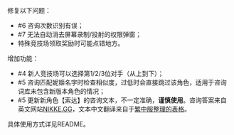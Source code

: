 修复以下问题：

- #6 咨询次数识别有误；
- #7 无法自动消去屏幕录制/投射的权限弹窗；
- 特殊竞技场领取奖励时可能点错地方。

增加功能：

- #4 新人竞技场可以选择第1/2/3位对手（从上到下）；
- #5 咨询匹配妮姬名字时检查相似度，过低时会直接跳过该角色，适用于咨询词库未包含新版本角色的情况；
- #5 更新新角色【索达】的咨询文本，不一定准确，**谨慎使用**。咨询答案来自英文网站[NIKKE.GG](https://db.nikke.gg/advise/)，文本中文翻译来自于[繁中服整理的表格](https://docs.google.com/spreadsheets/d/1K_oGZWL4uvuqYM9JL2l5Kb-L0IXIuyrDI347b6rurho/)。

具体使用方式详见README。

